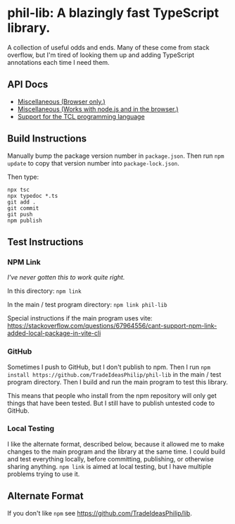 # phil-lib: A blazingly fast TypeScript library.

A collection of useful odds and ends.
Many of these come from stack overflow, but I'm tired of looking them up and adding TypeScript annotations each time I need them.

## API Docs

* [Miscellaneous (Browser only.)](https://tradeideasphilip.github.io/phil-lib/modules/client_misc.html)
* [Miscellaneous (Works with node.js and in the browser.)](https://tradeideasphilip.github.io/phil-lib/modules/misc.html)
* [Support for the TCL programming language](https://tradeideasphilip.github.io/phil-lib/modules/tcl.html)

## Build Instructions
Manually bump the package version number in `package.json`.  Then run `npm update` to copy that version number into `package-lock.json`.

Then type:

```
npx tsc
npx typedoc *.ts
git add .
git commit
git push
npm publish
```

## Test Instructions

### NPM Link

_I've never gotten this to work quite right._

In this directory: `npm link`

In the main / test program directory: `npm link phil-lib`

Special instructions if the main program uses vite:  https://stackoverflow.com/questions/67964556/cant-support-npm-link-added-local-package-in-vite-cli

### GitHub

Sometimes I push to GitHub, but I don't publish to npm.
Then I run `npm install https://github.com/TradeIdeasPhilip/phil-lib` in the main / test program directory.
Then I build and run the main program to test this library.

This means that people who install from the npm repository will only get things that have been tested.
But I still have to publish untested code to GitHub.

### Local Testing

I like the alternate format, described below, because it allowed me to make changes to the main program and the library at the same time.
I could build and test everything locally, before committing, publishing, or otherwise sharing anything.
`npm link` is aimed at local testing, but I have multiple problems trying to use it.

## Alternate Format

If you don't like `npm` see https://github.com/TradeIdeasPhilip/lib.
